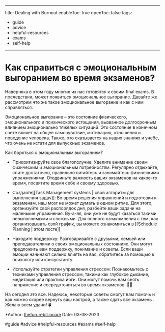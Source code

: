
---
title: Dealing with Burnout
enableToc: true
openToc: false
tags:
- guide 
- advice 
- helpful-resources
- exams
- self-help
---

# Как справиться с эмоциональным выгоранием во время экзаменов?
Наверняка в этом году многие из нас готовятся к своим final exams. В последствии, может появиться эмоциональное выгорание. Давайте же рассмотрим что же такое эмоциональное выгорание и как с ним справляться.

Эмоциональное выгорание – это состояние физического, эмоционального и психического истощения, вызванное долгосрочным влиянием эмоционально тяжёлых ситуаций. Это состояние в конечном счете влияет на общее самочувствие, мотивацию, отношения и поведение человека. Также, это сказывается на наших знаниях и учебе, что очень не кстати для выпускных экзаменов.

Как бороться с эмоциональным выгоранием?
- Приоритизируйте свое благополучие: Уделите внимание своим физическим и эмоциональным потребностям. Регулярно отдыхайте, спите достаточно, правильно питайтесь и занимайтесь физическими упражнениями. Отодвиньте важность ваших экзаменов на какое-то время, посвятите время себе и своему здоровью.

- Создайте[[Task Management systems | свой алгоритм для выполнения задач]]: Во время решения упражнений и подготовки к экзаменам, наш мозг не может думать в одном ритме. Для этого, организуйте свой распорядок дня, разбейте ваши задачи на маленькие упражнения. Ву-а-ля, они уже не будут казаться такими невыполнимыми и сложными. Для полного ознакомления с тем, как организовывать свой график, вы можете ознакомиться в [[Schedule Planning | этом посте]]
- Находите поддержку: Разговаривайте с друзьями, семьей или преподавателями о своих эмоциональных состояниях. Они могут предложить вам поддержку, понимание и советы. Если ваши эмоции начинают сильно влиять на вас, обратитесь за помощью к психологу или консультанту.

- Используйте стратегии управления стрессом: Познакомьтесь с техниками управления стрессом, такими как глубокое дыхание, медитация или практика йоги. Они могут помочь вам снять напряжение и сосредоточиться во время экзаменов. 🧘🏽

На сегодня это все. Надеюсь, некоторые советы смогут вам помочь и как можно скорее вернуть ваш настрой, а также сдать все экзамены. Желаю всем удачи! 🍀


*Author: [thefururebillionare](https://t.me/thefururebillionare)
Date: 03-08-2023

#guide 
#advice 
#helpful-resources
#exams
#self-help


